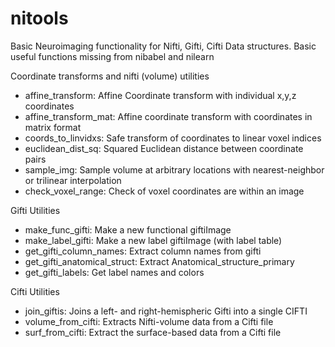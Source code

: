# nitools
 Basic Neuroimaging functionality for Nifti, Gifti, Cifti
 Data structures. Basic useful functions missing from nibabel and nilearn

Coordinate transforms and nifti (volume) utilities
* affine_transform: Affine Coordinate transform with individual x,y,z coordinates
* affine_transform_mat: Affine coordinate transform with coordinates in matrix format
* coords_to_linvidxs: Safe transform of coordinates to linear voxel indices
* euclidean_dist_sq: Squared Euclidean distance between coordinate pairs
* sample_img: Sample volume at arbitrary locations with nearest-neighbor or trilinear interpolation
* check_voxel_range: Check of voxel coordinates are within an image

Gifti Utilities
* make_func_gifti: Make a new functional giftiImage
* make_label_gifti: Make a new label giftiImage (with label table)
* get_gifti_column_names: Extract column names from gifti
* get_gifti_anatomical_struct: Extract Anatomical_structure_primary
* get_gifti_labels: Get label names and colors

Cifti Utilities
* join_giftis: Joins a left- and right-hemispheric Gifti into a single CIFTI
* volume_from_cifti: Extracts Nifti-volume data from a Cifti file
* surf_from_cifti: Extract the surface-based data from a Cifti file
